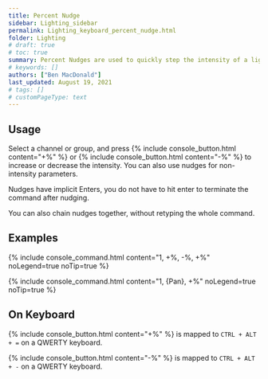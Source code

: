 ```yaml
---
title: Percent Nudge
sidebar: Lighting_sidebar
permalink: Lighting_keyboard_percent_nudge.html
folder: Lighting
# draft: true
# toc: true
summary: Percent Nudges are used to quickly step the intensity of a light up or down.
# keywords: []
authors: ["Ben MacDonald"]
last_updated: August 19, 2021
# tags: []
# customPageType: text
---
```


## Usage
Select a channel or group, and press {% include console_button.html content="+%" %} or {% include console_button.html content="-%" %} to increase or decrease the intensity. You can also use nudges for non-intensity parameters.

Nudges have implicit Enters, you do not have to hit enter to terminate the command after nudging.

You can also chain nudges together, without retyping the whole command.
## Examples
{% include console_command.html content="1, +%, -%, +%" noLegend=true noTip=true %}

{% include console_command.html content="1, {Pan}, +%" noLegend=true noTip=true %}

## On Keyboard
{% include console_button.html content="+%" %} is mapped to `CTRL + ALT + =` on a QWERTY keyboard.

{% include console_button.html content="-%" %} is mapped to `CTRL + ALT + -` on a QWERTY keyboard.